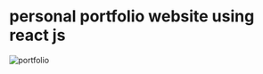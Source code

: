 # personal portfolio website using react js

![portfolio](https://github.com/user-attachments/assets/5b1a5d1c-50bc-4d7e-9efb-f8384cb0eef2)

